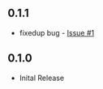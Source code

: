 ## 0.1.1

* fixedup bug - [Issue #1](https://github.com/yokawasa/azure-ssh-config/issues/1)

## 0.1.0

* Inital Release
